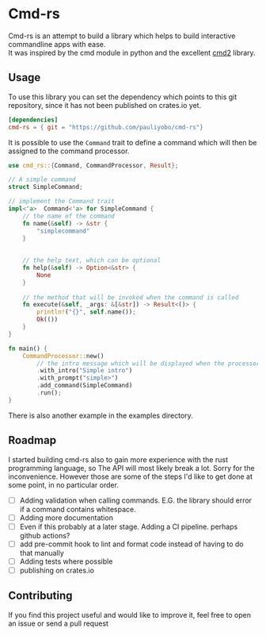 # Cmd-rs
Cmd-rs is an attempt to build a library which helps to build interactive commandline apps with ease.  
It was inspired by the cmd module in python and the excellent [cmd2](https://github.com/python-cmd2/cmd2) library.  
## Usage
To use this library you can set the dependency which points to this git repository, since it has not been published on crates.io yet.  

```toml
[dependencies]
cmd-rs = { git = "https://github.com/pauliyobo/cmd-rs"}
```

It is possible to use the `Command` trait to define a command which will then be assigned to the command processor.

```rust
use cmd_rs::{Command, CommandProcessor, Result};

// A simple command
struct SimpleCommand;

// implement the Command trait
impl<'a>  Command<'a> for SimpleCommand {
    // the name of the command
    fn name(&self) -> &str {
        "simplecommand"
    }
    
    
    // the help text, which can be optional
    fn help(&self) -> Option<&str> {
        None
    }
    
    // the method that will be invoked when the command is called
    fn execute(&self, _args: &[&str]) -> Result<()> {
        println!("{}", self.name());
        Ok(())
    }
}

fn main() {
    CommandProcessor::new()
        // the intro message which will be displayed when the processor is started
        .with_intro("Simple intro")
        .with_prompt("simple>")
        .add_command(SimpleCommand)
        .run();
}
```

There is also another example in the examples directory.
## Roadmap
I started building cmd-rs also to gain more experience with the rust programming language, so The API  will most likely break a lot. Sorry for the inconvenience. However those are  some of the steps I'd like to get done at some point, in no particular order.
* [ ] Adding validation when calling commands. E.G. the library should error if a command contains whitespace.
* [ ] Adding more documentation 
* [ ] Even if this probably at a later stage. Adding a CI pipeline. perhaps github actions?
* [ ] add pre-commit hook to lint and format code instead of having to do that manually
* [ ] Adding tests where possible
* [ ] publishing on crates.io
## Contributing
If you find this project useful and would like to improve it, feel free to open an issue or send a pull request